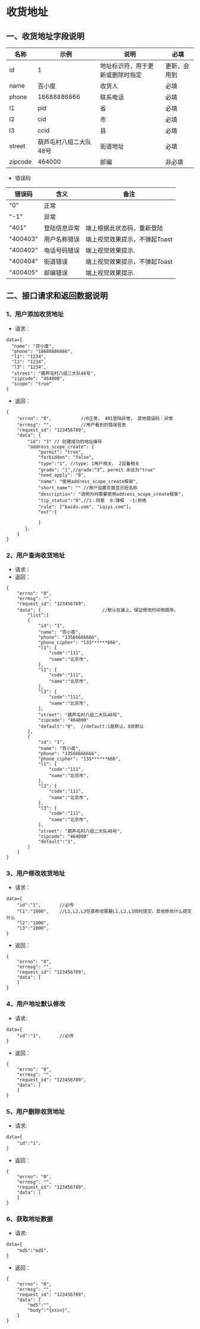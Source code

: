 # 收货地址

## 一、收货地址字段说明

| **名称** | **示例** | **说明** | **必填** |
| --- | --- | --- | --- |
| id | 1 | 地址标识符，用于更新或删除时指定 | 更新，会用到 |
| name | 百小度 | 收货人 | 必填 |
| phone | 18688886666 | 联系电话 | 必填 |
| l1 | pid | 省 | 必填 |
| l2 | cid | 市 | 必填 |
| l3 | ccid | 县 | 必填 |
| street | 葫芦屯村八组二大队48号 | 街道地址 | 必填 |
| zipcode | 464000 | 邮编 | 非必填 |

* 错误码

| **错误码** | **含义** | **备注** |
| --- | --- | --- |
| "0" | 正常 |   |
| "-1" | 异常 |   |
| "401" | 登陆信息异常 | 端上根据此状态码，重新登陆 |
| "400403" | 用户名称错误 | 端上视觉效果提示，不弹起Toast |
| "400402" | 电话号码错误 | 端上视觉效果提示. |
| "400404" | 街道错误 | 端上视觉效果提示，不弹起Toast |
| "400405" | 邮编错误 | 端上视觉效果提示. |

## 二、接口请求和返回数据说明
### 1、用户添加收货地址

* 请求：

```
data={
  "name": "百小度",
  "phone": "18688886666",
  "l1": "1234",
  "l2": "1234",
  "l3": "1234",
  "street": "葫芦屯村八组二大队48号",
  "zipcode": "464000",
  "scope": "true"
}
```

* 返回：

```
{
    "errno": "0",           //0正常， 401登陆异常， 其他错误码：异常
    "errmsg": "",           //用户看到的错误信息
    "request_id": "123456789",
    "data": {
        "id": "1" // 创建成功的地址编号
        "address_scope_create": {
            "permit": "true",
            "forbidden": "false",
            "type":"1", //type: 1用户相关， 2设备相关
            "grade": "1",//grade:“3”, permit 永远为"true"
            "need_apply": "0",
            "name": "使用address_scope_create框架",
            "short_name": "" //用户设置页面显示短名称
            "description": "说明为何需要使用address_scope_create框架",
            "tip_status":"0",//1：同意  0:弹框  -1:拒绝
            "rule": ["baidu.com", "iqiyi.com"]，
            "ext":{
                       
            }
       }，
    }
}
```

### 2、用户查询收货地址
* 请求：
* 返回：

```
{
    "errno": "0",
    "errmsg": "",
    "request_id": "123456789",
    "data": {                       //默认在最上，保证修改时间倒顺序。
        “list”:[
        {
            "id": "1",
            "name": "百小度",
            "phone": "13566666666",
            "phone_cipher": "135******666",
            "l1": {
                "code":"111",
                "name":"北京市",
            },
            "l2": {
                "code":"111",
                "name":"北京市",
            },
            "l3": {
                "code":"111",
                "name":"北京市",
            },
            "street": "葫芦屯村八组二大队48号",
            "zipcode": "464000"
            "default":"0",  //default:1是默认，0非默认
        },     
        {
            "id": "1",
            "name": "百小度",
            "phone": "13566666666",
            "phone_cipher": "135******666",
            "l1": {
                "code":"111",
                "name":"北京市",
            },
            "l2": {
                "code":"111",
                "name":"北京市",
            },
            "l3": {
                "code":"111",
                "name":"北京市",
            },
            "street": "葫芦屯村八组二大队48号",
            "zipcode": "464000"
            "default":"1",
        }
    ]
}
```

### 3、用户修改收货地址


* 请求：

```
data={
    "id":"1",       //必传
    "l1":"1000",    //L1,L2,L3任意修改需要L1,L2,L3同时提交，其他修改什么提交什么
    "l2":"1000",
    "l3":"1000",
}
```

* 返回：

```
{
    "errno": "0",
    "errmsg": "",
    "request_id": "123456789",
    "data": [
    ]
}
```

### 4、用户地址默认修改

* 请求:

```
data={
    "id":"1",       //必传
}
```

* 返回：

```
{
    "errno": "0",
    "errmsg": "",
    "request_id": "123456789",
    "data": [
    ]
}
```

### 5、用户删除收货地址



* 请求:

```
data={
    "id":"1"，
}
```

* 返回：

```
{
    "errno": "0",
    "errmsg": "",
    "request_id": "123456789",
    "data": [
    ]
}
```

### 6、获取地址数据


* 请求:

```
data={
    "md5":"md5"，
}
```

* 返回：

```
{
    "errno": "0",
    "errmsg": "",
    "request_id": "123456789",
    "data": {
        "md5":"",
        "body":"{xxxx}",
    }
}
```

